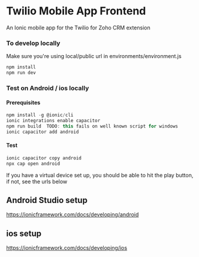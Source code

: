 # Twilio Mobile App Frontend
An Ionic mobile app for the Twilio for Zoho CRM extension

### To develop locally
Make sure you're using local/public url in environments/environment.js

```javascript
npm install
npm run dev
```

### Test on Android / ios locally
#### Prerequisites
```javascript
npm install -g @ionic/cli
ionic integrations enable capacitor
npm run build  TODO: this fails on well known script for windows
ionic capacitor add android
```
#### Test
```javascript
ionic capacitor copy android
npx cap open android
```
If you have a virtual device set up, you should be able to hit the play button, if not, see the urls below

## Android Studio setup
https://ionicframework.com/docs/developing/android

## ios setup
https://ionicframework.com/docs/developing/ios